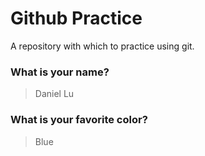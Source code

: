 # Github Practice

A repository with which to practice using git.

### What is your name?

> Daniel Lu


### What is your favorite color?

> Blue
